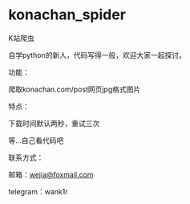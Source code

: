 # konachan_spider
K站爬虫

自学python的新人，代码写得一般，欢迎大家一起探讨。

功能：

  爬取konachan.com/post网页jpg格式图片
  
特点：

  下载时间默认两秒，重试三次
  
  等...自己看代码吧

联系方式：

  邮箱：wejia@foxmail.com
  
  telegram：wank1r
 
